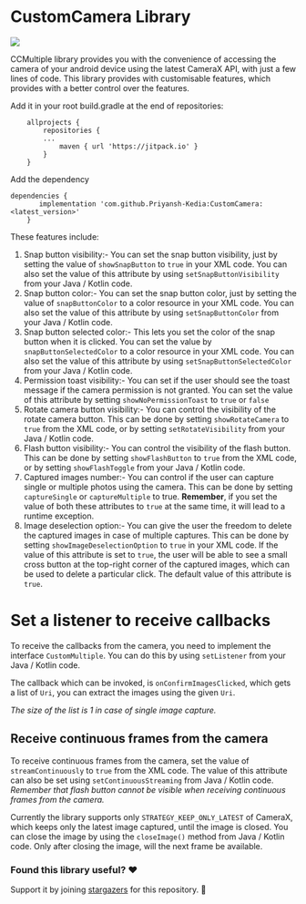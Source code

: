 
# CustomCamera Library
[![](https://jitpack.io/v/Priyansh-Kedia/CustomCamera.svg)](https://jitpack.io/#Priyansh-Kedia/CustomCamera)



CCMultiple library provides you with the convenience of accessing the camera of your android device using the latest CameraX API, with just a few lines of code. 
This library provides with customisable features, which provides with a better control over the features.


Add it in your root build.gradle at the end of repositories:

		allprojects {
			repositories {
			...
				maven { url 'https://jitpack.io' }
			}
		}


Add the dependency

	dependencies {
		   implementation 'com.github.Priyansh-Kedia:CustomCamera:<latest_version>'
		}


These features include:

 1. Snap button visibility:- You can set the snap button visibility, just by setting the value of `showSnapButton` to `true` in your XML code. You can also set the value of this attribute by using `setSnapButtonVisibility` from your Java / Kotlin code.
 2. Snap button color:- You can set the snap button color, just by setting the value of `snapButtonColor` to a color resource in your XML code. You can also set the value of this attribute by using `setSnapButtonColor` from your Java / Kotlin code. 
 3. Snap button selected color:- This lets you set the color of the snap button when it is clicked. You can set the value by `snapButtonSelectedColor` to a color resource in your XML code. You can also set the value of this attribute by using `setSnapButtonSelectedColor` from your Java / Kotlin code. 
 4. Permission toast visibility:- You can set if the user should see the toast message if the camera permission is not granted. You can set the value of this attribute by setting `showNoPermissionToast` to `true` or `false`
 5. Rotate camera button visibility:- You can control the visibility of the rotate camera button. This can be done by setting `showRotateCamera` to `true` from the XML code, or by setting `setRotateVisibility` from your Java / Kotlin code.
 6. Flash button visibility:- You can control the visibility of the flash button. This can be done by setting `showFlashButton` to `true` from the XML code, or by setting `showFlashToggle` from your Java / Kotlin code. 
 7. Captured images number:- You can control if the user can capture single or multiple photos using the camera. This can be done by setting `captureSingle` or `captureMultiple` to true. **Remember**, if you set the value of both these attributes to `true` at the same time, it will lead to a runtime exception. 
 8. Image deselection option:- You can give the user the freedom to delete the captured images in case of multiple captures. This can be done by setting `showImageDeselectionOption` to `true` in your XML code. If the value of this attribute is set to `true`, the user will be able to see a small cross button at the top-right corner of the captured images, which can be used to delete a particular click. The default value of this attribute is `true`.

# Set a listener to receive callbacks
To receive the callbacks from the camera, you need to implement the interface `CustomMultiple`. You can do this by using `setListener` from your Java / Kotlin code. 

The callback which can be invoked, is `onConfirmImagesClicked`, which gets a list of `Uri`, you can extract the images using the given `Uri`.

*The size of the list is 1 in case of single image capture.*

## Receive continuous frames from the camera

To receive continuous frames from the camera, set the value of `streamContinuously` to `true` from the XML code. The value of this attribute can also be set using `setContinuousStreaming` from Java / Kotlin code. 
*Remember that flash button cannot be visible when receiving continuous frames from the camera.*

Currently the library supports only `STRATEGY_KEEP_ONLY_LATEST` of CameraX, which keeps only the latest image captured, until the image is closed. You can close the image by using the `closeImage()` method from Java / Kotlin code. Only after closing the image, will the next frame be available. 



### Found this library useful? :heart:

Support it by joining [stargazers](https://github.com/Priyansh-Kedia/CustomCamera/stargazers) for this repository. :star2:
